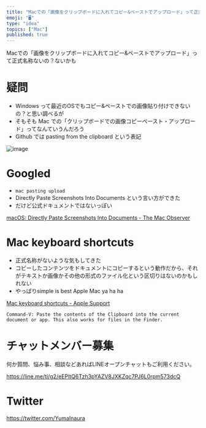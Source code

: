 ```yaml
---
title: "Macでの「画像をクリップボードに入れてコピー&ペーストでアップロード」って正式名称ないの？ないかも"
emoji: "🖥"
type: "idea"
topics: ["Mac"]
published: true
---
```


Macでの「画像をクリップボードに入れてコピー&ペーストでアップロード」って正式名称ないの？ないかも

# 疑問

- Windows って最近のOSでもコピー&ペーストでの画像貼り付けできないの？と思い調べるが
- そもそも Mac での「クリップボードでの画像コピーペースト・アップロード」ってなんていうんだろう
- Github では pasting from the clipboard という表記

![image](https://user-images.githubusercontent.com/13635059/50746079-b7c09700-1270-11e9-9ffd-722ebc01b3c6.png)

# Googled

- `mac pasting upload`
- Directly Paste Screenshots Into Documents という言い方ができた
- だけど公式ドキュメントではないっぽい

[macOS: Directly Paste Screenshots Into Documents - The Mac Observer](https://www.macobserver.com/tips/quick-tip/macos-directly-paste-screenshots-documents/)

# Mac keyboard shortcuts

- 正式名称がないような気もしてきた
- コピーしたコンテンツをドキュメントにコピーするという動作だから、それがテキストか画像かその他の形式のファイル化という区切りはないのかもしれない
- やっぱりsimple is best Apple Mac ya ha ha 

[Mac keyboard shortcuts - Apple Support](https://support.apple.com/en-us/HT201236)

```
Command-V: Paste the contents of the Clipboard into the current document or app. This also works for files in the Finder.
```









<!-- Update From Qiita API -->

# チャットメンバー募集


何か質問、悩み事、相談などあればLINEオープンチャットもご利用ください。

https://line.me/ti/g2/eEPltQ6Tzh3pYAZV8JXKZqc7PJ6L0rpm573dcQ





# Twitter


https://twitter.com/YumaInaura


<!-- Update From Qiita API -->


